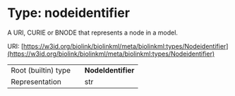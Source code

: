 
# Type: nodeidentifier


A URI, CURIE or BNODE that represents a node in a model.

URI: [https://w3id.org/biolink/biolinkml/meta/biolinkml:types/Nodeidentifier](https://w3id.org/biolink/biolinkml/meta/biolinkml:types/Nodeidentifier)

|  |  |  |
| --- | --- | --- |
| Root (builtin) type | | **NodeIdentifier** |
| Representation | | str |
